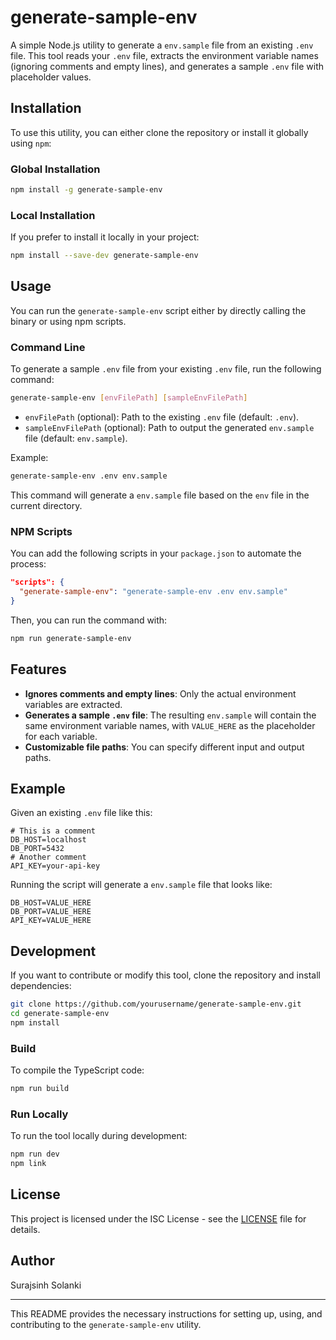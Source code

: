 # generate-sample-env

A simple Node.js utility to generate a `env.sample` file from an existing `.env` file. This tool reads your `.env` file, extracts the environment variable names (ignoring comments and empty lines), and generates a sample `.env` file with placeholder values.

## Installation

To use this utility, you can either clone the repository or install it globally using `npm`:

### Global Installation

```bash
npm install -g generate-sample-env
```

### Local Installation

If you prefer to install it locally in your project:

```bash
npm install --save-dev generate-sample-env
```

## Usage

You can run the `generate-sample-env` script either by directly calling the binary or using npm scripts.

### Command Line

To generate a sample `.env` file from your existing `.env` file, run the following command:

```bash
generate-sample-env [envFilePath] [sampleEnvFilePath]
```

- `envFilePath` (optional): Path to the existing `.env` file (default: `.env`).
- `sampleEnvFilePath` (optional): Path to output the generated `env.sample` file (default: `env.sample`).

Example:

```bash
generate-sample-env .env env.sample
```

This command will generate a `env.sample` file based on the `env` file in the current directory.

### NPM Scripts

You can add the following scripts in your `package.json` to automate the process:

```json
"scripts": {
  "generate-sample-env": "generate-sample-env .env env.sample"
}
```

Then, you can run the command with:

```bash
npm run generate-sample-env
```

## Features

- **Ignores comments and empty lines**: Only the actual environment variables are extracted.
- **Generates a sample `.env` file**: The resulting `env.sample` will contain the same environment variable names, with `VALUE_HERE` as the placeholder for each variable.
- **Customizable file paths**: You can specify different input and output paths.

## Example

Given an existing `.env` file like this:

```
# This is a comment
DB_HOST=localhost
DB_PORT=5432
# Another comment
API_KEY=your-api-key
```

Running the script will generate a `env.sample` file that looks like:

```
DB_HOST=VALUE_HERE
DB_PORT=VALUE_HERE
API_KEY=VALUE_HERE
```

## Development

If you want to contribute or modify this tool, clone the repository and install dependencies:

```bash
git clone https://github.com/yourusername/generate-sample-env.git
cd generate-sample-env
npm install
```

### Build

To compile the TypeScript code:

```bash
npm run build
```

### Run Locally

To run the tool locally during development:

```bash
npm run dev
npm link
```

## License

This project is licensed under the ISC License - see the [LICENSE](LICENSE) file for details.

## Author

Surajsinh Solanki

---

This README provides the necessary instructions for setting up, using, and contributing to the `generate-sample-env` utility.
